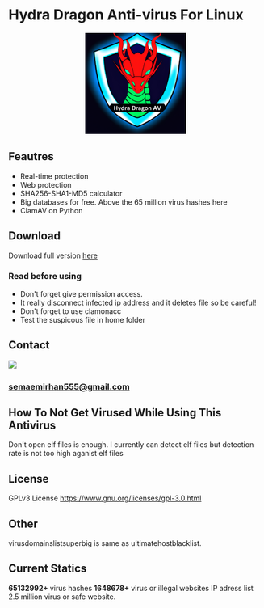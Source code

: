 # Hydra Dragon Anti-virus For Linux

<p align="center">
<img src="assets/logo.png" width= 200px>
</p>

## Feautres

- Real-time protection
- Web protection
- SHA256-SHA1-MD5 calculator
- Big databases for free. Above the 65 million virus hashes here
- ClamAV on Python

## Download

Download full version [here](https://mega.nz/folder/n85EkQwa#6E6xSXO5Y2NQ4rzrg-nIzA)

### Read before using

- Don't forget give permission access.
- It really disconnect infected ip address and it deletes file so be careful!
- Don't forget to use clamonacc
- Test the suspicous file in home folder
## Contact
<a href="https://discord.gg/W2N27aF5"><img src="https://img.shields.io/discord/72895893221067986?style=flat-square&logo=appveyor"></a>
### semaemirhan555@gmail.com
## How To Not Get Virused While Using This Antivirus
Don't open elf files is enough. I currently can detect elf files but detection rate is not too high aganist elf files
## License
GPLv3 License  https://www.gnu.org/licenses/gpl-3.0.html
## Other
virusdomainslistsuperbig is same as ultimatehostblacklist.
## Current Statics
**65132992+** virus hashes **1648678+** virus or illegal websites IP adress list  2.5 million virus or safe website.
